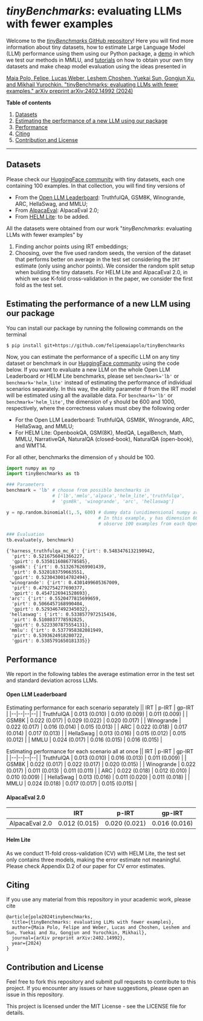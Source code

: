 # *tinyBenchmarks*: evaluating LLMs with fewer examples

Welcome to the [*tinyBenchmarks* GitHub repository](https://github.com/felipemaiapolo/tinyBenchmarks)! Here you will find more information about tiny datasets, how to estimate Large Language Model (LLM) performance using them using our Python package, a [demo](https://github.com/felipemaiapolo/tinyBenchmarks/blob/main/tinyBenchmarks_MMLU_demo.ipynb) in which we test our methods in MMLU, and [tutorials](https://github.com/felipemaiapolo/tinyBenchmarks/tree/main/tutorials) on how to obtain your own tiny datasets and make cheap model evaluation using the ideas presented in 

[Maia Polo, Felipe, Lucas Weber, Leshem Choshen, Yuekai Sun, Gongjun Xu, and Mikhail Yurochkin. "tinyBenchmarks: evaluating LLMs with fewer examples." arXiv preprint arXiv:2402.14992 (2024)](https://arxiv.org/abs/2402.14992) 


**Table of contents**
1. [ Datasets ](#1)
2. [ Estimating the performance of a new LLM using our package  ](#2)
3. [ Performance  ](#3)
4. [ Citing ](#4)
5. [ Contribution and License ](#5)
--------------

<a name="1"></a>
## Datasets

Please check our [HuggingFace community](https://huggingface.co/tinyBenchmarks) with tiny datasets, each one containing 100 examples. In that collection, you will find tiny versions of 
- From the [Open LLM Leaderboard](https://huggingface.co/spaces/HuggingFaceH4/open_llm_leaderboard): TruthfulQA, GSM8K, Winogrande, ARC, HellaSwag, and MMLU;
- From [AlpacaEval](https://github.com/tatsu-lab/alpaca_eval): AlpacaEval 2.0;
- From [HELM Lite](https://crfm.stanford.edu/helm/lite): to be added.

All the datasets were obtained from our work "*tinyBenchmarks*: evaluating LLMs with fewer examples" by
1. Finding anchor points using IRT embeddings;
2. Choosing, over the five used random seeds, the version of the dataset that performs better on average in the test set considering the `IRT` estimate (only using anchor points). We consider the random split setup when building the tiny datasets. For HELM Lite and AlpacaEval 2.0, in which we use K-fold cross-validation in the paper, we consider the first fold as the test set.

<a name="2"></a>
## Estimating the performance of a new LLM using our package

You can install our package by running the following commands on the terminal

``` :sh
$ pip install git+https://github.com/felipemaiapolo/tinyBenchmarks
```

Now, you can estimate the performance of a specific LLM on any tiny dataset or benchmark in our [HuggingFace community](https://huggingface.co/tinyBenchmarks) using the code below. If you want to evaluate a new LLM on the whole Open LLM Leaderboard or HELM Lite benchmarks, please set `benchmark='lb'` or `benchmark='helm_lite'` instead of estimating the performance of individual scenarios separately. In this way, the ability parameter $\theta$ from the IRT model will be estimated using all the available data. For `benchmark='lb'` or `benchmark='helm_lite'`, the dimension of `y` should be 600 and 1000, respectively, where the correctness values must obey the following order 
- For the Open LLM Leaderboard: TruthfulQA, GSM8K, Winogrande, ARC, HellaSwag, and MMLU;
- For HELM Lite: OpenbookQA, GSM(8K), MedQA, LegalBench, Math, MMLU, NarrativeQA, NaturalQA (closed-book), NaturalQA (open-book), and WMT14.

For all other, benchmarks the dimension of `y` should be 100.

```python
import numpy as np
import tinyBenchmarks as tb

### Parameters
benchmark = 'lb' # choose from possible benchmarks in
                 # ['lb','mmlu','alpaca','helm_lite','truthfulqa',
                 #  'gsm8k', 'winogrande', 'arc', 'hellaswag']

y = np.random.binomial(1,.5, 600) # dummy data (unidimensional numpy array)
                                  # In this example, y has dimension 600 because we
                                  # observe 100 examples from each Open LLM Leaderboard scenario)

### Evaluation
tb.evaluate(y, benchmark)
```

    {'harness_truthfulqa_mc_0': {'irt': 0.5483476132190942,
      'pirt': 0.5216756041366227,
      'gpirt': 0.5350116086778585},
     'gsm8k': {'irt': 0.5132676269901439,
      'pirt': 0.5328183759663551,
      'gpirt': 0.5230430014782494},
     'winogrande': {'irt': 0.4301499605367009,
      'pirt': 0.4792754277690377,
      'gpirt': 0.4547126941528693},
     'arc': {'irt': 0.5520477815699659,
      'pirt': 0.5066457168990404,
      'gpirt': 0.5293467492345032},
     'hellaswag': {'irt': 0.5338577972515436,
      'pirt': 0.5108037778592825,
      'gpirt': 0.5223307875554131},
     'mmlu': {'irt': 0.5377958382081949,
      'pirt': 0.5393624918280722,
      'gpirt': 0.5385791650181335}}

<a name="3"></a>
## Performance 

We report in the following tables the average estimation error in the test set and standard deviation across LLMs.

#### Open LLM Leaderboard

Estimating performance for each scenario separately
|| IRT | p-IRT | gp-IRT |
|--|--|--|--|
| TruthfulQA | 0.013 (0.010) | 0.010 (0.009) | 0.011 (0.009) |
| GSM8K | 0.022 (0.017) | 0.029 (0.022) | 0.020 (0.017) |
| Winogrande | 0.022 (0.017) | 0.016 (0.014) | 0.015 (0.013) |
| ARC | 0.022 (0.018) | 0.017 (0.014) | 0.017 (0.013) |
| HellaSwag | 0.013 (0.016) | 0.015 (0.012) | 0.015 (0.012) |
| MMLU | 0.024 (0.017) | 0.016 (0.015) | 0.016 (0.015) |

Estimating performance for each scenario all at once
|| IRT | p-IRT | gp-IRT |
|--|--|--|--|
| TruthfulQA  | 0.013 (0.010) | 0.016 (0.013) | 0.011 (0.009) |
| GSM8K | 0.022 (0.017) | 0.022 (0.017) | 0.020 (0.015) |
| Winogrande | 0.022 (0.017) | 0.011 (0.013) | 0.011 (0.011) |
| ARC | 0.022 (0.018) | 0.012 (0.010) | 0.010 (0.009) |
| HellaSwag | 0.013 (0.016) | 0.011 (0.020) | 0.011 (0.018) |
| MMLU | 0.024 (0.018) | 0.017 (0.017) | 0.015 (0.015) |

#### AlpacaEval 2.0
|| IRT | p-IRT | gp-IRT |
|--|--|--|--|
| AlpacaEval 2.0 | 0.012 (0.015) | 0.020 (0.021) | 0.016 (0.016) |

#### Helm Lite

As we conduct 11-fold cross-validation (CV) with HELM Lite, the test set only contains three models, making the error estimate not meaningful. Please check Appendix D.2 of our paper for CV error estimates.

<a name="4"></a>
## Citing
If you use any material from this repository in your academic work, please cite

    @article{polo2024tinybenchmarks,
      title={tinyBenchmarks: evaluating LLMs with fewer examples},
      author={Maia Polo, Felipe and Weber, Lucas and Choshen, Leshem and Sun, Yuekai and Xu, Gongjun and Yurochkin, Mikhail},
      journal={arXiv preprint arXiv:2402.14992},
      year={2024}
    }

<a name="5"></a>
## Contribution and License

Feel free to fork this repository and submit pull requests to contribute to this project. If you encounter any issues or have suggestions, please open an issue in this repository.

This project is licensed under the MIT License - see the LICENSE file for details.
